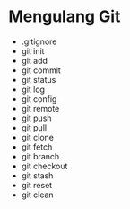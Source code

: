 # Mengulang Git

- .gitignore
- git init
- git add
- git commit
- git status
- git log
- git config
- git remote
- git push
- git pull
- git clone
- git fetch
- git branch
- git checkout
- git stash
- git reset
- git clean